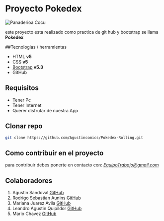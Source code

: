 # Proyecto Pokedex

![Panaderioa Cocu](https://res.cloudinary.com/mach/image/upload/v1676481524/pokemon-portada-img_xnsmc2.jpg)

este proyecto esta realizado como practica de git hub y bootstrap se llama **Pokedex**

##Tecnologias / herramientas

-   HTML **v5**
-   CSS **v5**
-   [Bootstrap](https://getbootstrap.com/) **v5.3**
-   GitHub

## Requisitos

-   Tener Pc
-   Tener Internet
-   Querer disfrutar de nuestra App

## Clonar repo

```bash
git clone https://github.com/Agustincomics/Pokedex-Rolling.git
```

## Como contribuir en el proyecto

para contribuir debes ponerte en contacto con: *EquipoTrabajo@gmail.com*

## Colaboradores

1. Agustin Sandoval [GitHub](https://github.com/Agustincomics)
2. Rodrigo Sebastian Aunins [GitHub](https://github.com/rodrigoAunins)
3. Mariana Juarez Avila [GitHub](https://github.com/mariju92)
4. Leandro Agustin Quipildor [GitHub](https://github.com/LeooQuipildor)
5. Mario Chavez [GitHub](https://github.com/Mario-Chavez)
